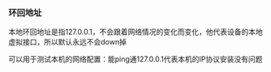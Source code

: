 ### 环回地址

本地环回地址是指127.0.0.1，不会跟着网络情况的变化而变化，他代表设备的本地虚拟接口，所以默认永远不会down掉

可以用于测试本机的网络配置：能ping通127.0.0.1代表本机的IP协议安装没有问题
